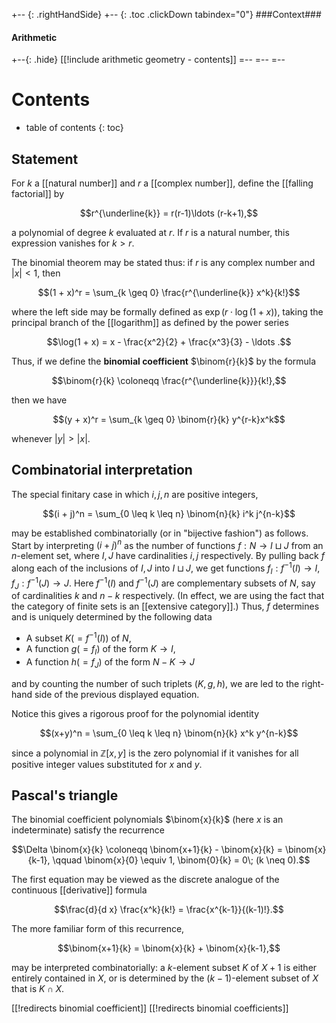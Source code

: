 

+-- {: .rightHandSide}
+-- {: .toc .clickDown tabindex="0"}
###Context###
#### Arithmetic
+--{: .hide}
[[!include arithmetic geometry - contents]]
=--
=--
=--


# Contents #
* table of contents 
{: toc}

## Statement 

For $k$ a [[natural number]] and $r$ a [[complex number]], define the [[falling factorial]] by 

$$r^{\underline{k}} = r(r-1)\ldots (r-k+1),$$ 

a polynomial of degree $k$ evaluated at $r$. If $r$ is a natural number, this expression vanishes for $k \gt r$. 

The binomial theorem may be stated thus: if $r$ is any complex number and ${|x|} \lt 1$, then 

$$(1 + x)^r = \sum_{k \geq 0} \frac{r^{\underline{k}} x^k}{k!}$$ 

where the left side may be formally defined as $\exp(r \cdot \log (1+x))$, taking the principal branch of the [[logarithm]] as defined by the power series 

$$\log(1 + x) = x - \frac{x^2}{2} + \frac{x^3}{3} - \ldots .$$ 

Thus, if we define the **binomial coefficient** $\binom{r}{k}$ by the formula 

$$\binom{r}{k} \coloneqq \frac{r^{\underline{k}}}{k!},$$ 

then we have 

$$(y + x)^r = \sum_{k \geq 0} \binom{r}{k} y^{r-k}x^k$$ 

whenever ${|y|} \gt {|x|}$. 

## Combinatorial interpretation 

The special finitary case in which $i, j, n$ are positive integers, 

$$(i + j)^n = \sum_{0 \leq k \leq n} \binom{n}{k} i^k j^{n-k}$$ 

may be established combinatorially (or in "bijective fashion") as follows. Start by interpreting $(i + j)^n$ as the number of functions $f: N \to I \sqcup J$ from an $n$-element set, where $I, J$ have cardinalities $i, j$ respectively. By pulling back $f$ along each of the inclusions of $I, J$ into $I \sqcup J$, we get functions $f_I: f^{-1}(I) \to I$, $f_J: f^{-1}(J) \to J$. Here $f^{-1}(I)$ and $f^{-1}(J)$ are complementary subsets of $N$, say of cardinalities $k$ and $n-k$ respectively. (In effect, we are using the fact that the category of finite sets is an [[extensive category]].) Thus, $f$ determines and is uniquely determined by the following data 

* A subset $K (= f^{-1}(I))$ of $N$, 
* A function $g (= f_I)$ of the form $K \to I$, 
* A function $h (= f_J)$ of the form $N-K \to J$ 

and by counting the number of such triplets $(K, g, h)$, we are led to the right-hand side of the previous displayed equation. 

Notice this gives a rigorous proof for the polynomial identity 

$$(x+y)^n = \sum_{0 \leq k \leq n} \binom{n}{k} x^k y^{n-k}$$ 

since a polynomial in $\mathbb{Z}[x, y]$ is the zero polynomial if it vanishes for all positive integer values substituted for $x$ and $y$. 

## Pascal's triangle

The binomial coefficient polynomials $\binom{x}{k}$ (here $x$ is an indeterminate) satisfy the recurrence 

$$\Delta \binom{x}{k} \coloneqq \binom{x+1}{k} - \binom{x}{k} = \binom{x}{k-1}, \qquad \binom{x}{0} \equiv 1, \binom{0}{k} = 0\; (k \neq 0).$$ 

The first equation may be viewed as the discrete analogue of the continuous [[derivative]] formula 

$$\frac{d}{d x} \frac{x^k}{k!} = \frac{x^{k-1}}{(k-1)!}.$$ 

The more familiar form of this recurrence, 

$$\binom{x+1}{k} = \binom{x}{k} + \binom{x}{k-1},$$ 

may be interpreted combinatorially: a $k$-element subset $K$ of $X + 1$ is either entirely contained in $X$, or is determined by the $(k-1)$-element subset of $X$ that is $K \cap X$. 

[[!redirects binomial coefficient]] 
[[!redirects binomial coefficients]] 
